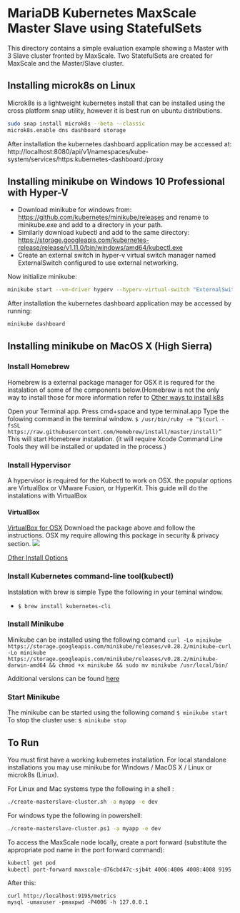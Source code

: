 # MariaDB Kubernetes MaxScale Master Slave using StatefulSets
This directory contains a simple evaluation example showing a Master with 3 Slave cluster fronted by MaxScale. Two StatefulSets are created for MaxScale and the Master/Slave cluster.

## Installing microk8s on Linux
Microk8s is a lightweight kubernetes install that can be installed using the cross
platform snap utility, however it is best run on ubuntu distributions.
```sh
sudo snap install microk8s --beta --classic
microk8s.enable dns dashboard storage
```

After installation the kubernetes dashboard application may be accessed at:
http://localhost:8080/api/v1/namespaces/kube-system/services/https:kubernetes-dashboard:/proxy

## Installing minikube on Windows 10 Professional with Hyper-V
- Download minikube for windows from: https://github.com/kubernetes/minikube/releases and rename to minikube.exe and add to a directory in your path.
- Similarly download kubectl and add to the same directory: https://storage.googleapis.com/kubernetes-release/release/v1.11.0/bin/windows/amd64/kubectl.exe
- Create an external switch in hyper-v virtual switch manager named ExternalSwitch configured to use external networking.

Now initialize minikube:
```sh
minikube start --vm-driver hyperv --hyperv-virtual-switch "ExternalSwitch"
```

After installation the kubernetes dashboard application may be accessed by running:
```sh
minikube dashboard
```

## Installing minikube on MacOS X (High Sierra)

### Install Homebrew

Homebrew is a external package manager for OSX it is requred for the instalation of some of the components below.(Homebrew is not the only way to install those for more information refer to [Other ways to install k8s](https://kubernetes.io/docs/tasks/tools/install-kubectl/#install-with-macports-on-macos)

Open your Terminal app. Press cmd+space and type terminal.app
Type the folowing command in the terminal window.
```$ /usr/bin/ruby -e “$(curl -fsSL https://raw.githubusercontent.com/Homebrew/install/master/install)”```
This will start Homebrew instalation. 
(it will require Xcode Command Line Tools they will be installed or updated in the process.)

### Install Hypervisor

A hypervisor is required for the Kubectl to work on OSX. the popular options are  VirtualBox or VMware Fusion, or HyperKit.
This guide will do the instalations with VirtualBox

#### VirtualBox

[VirtualBox for OSX](https://download.virtualbox.org/virtualbox/5.2.18/VirtualBox-5.2.18-124319-OSX.dmg)
Download the package above and follow the instructions. OSX my require allowing this package in security & privacy section. 
![](screen1.jpg)

[Other Install Options](https://www.virtualbox.org/wiki/Downloads)

### Install Kubernetes command-line tool(kubectl)

Instalation with brew is simple
Type the following in your teminal window. 
* ```$ brew install kubernetes-cli```

### Install Minikube

Minikube can be installed using the following comand
```curl -Lo minikube https://storage.googleapis.com/minikube/releases/v0.28.2/minikube-curl -Lo minikube https://storage.googleapis.com/minikube/releases/v0.28.2/minikube-darwin-amd64 && chmod +x minikube && sudo mv minikube /usr/local/bin/```

Additional versions can be found [here](https://github.com/kubernetes/minikube/releases)

### Start Minikube

The minikube can be started using the following comand
` $ minikube start `
To stop the cluster use:
` $ minikube stop `

## To Run
You must first have a working kubernetes installation. For local standalone installations you may use minikube for Windows / MacOS X / Linux or microk8s (Linux).

For Linux and Mac systems type the following in a shell :
```sh
./create-masterslave-cluster.sh -a myapp -e dev
```

For windows type the following in powershell:
```sh
./create-masterslave-cluster.ps1 -a myapp -e dev
```

To access the MaxScale node locally, create a port forward (substitute the appropriate pod name in the port forward command):
```sh
kubectl get pod
kubectl port-forward maxscale-d76cbd47c-sjb4t 4006:4006 4008:4008 9195:9195
```
After this:
```
curl http://localhost:9195/metrics
mysql -umaxuser -pmaxpwd -P4006 -h 127.0.0.1
```

